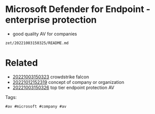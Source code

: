 # Microsoft Defender for Endpoint - enterprise protection

- good quality AV for companies

` zet/20221003150325/README.md `

# Related

- [20221003150323](/zet/20221003150323/README.md) crowdstrike falcon
- [20221012152319](/zet/20221012152319/README.md) concept of company or organization
- [20221003150326](/zet/20221003150326/README.md) top tier endpoint protection AV

Tags:

    #av #microsoft #company #av
